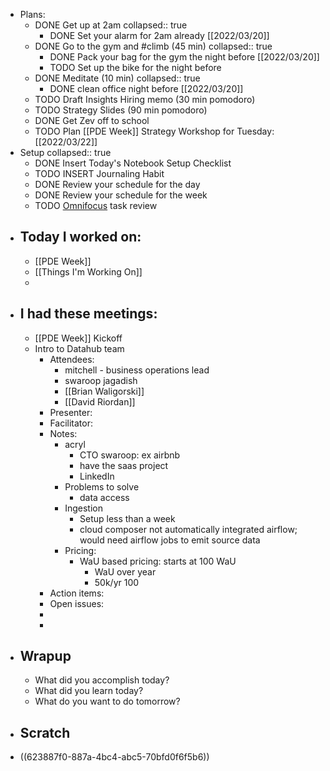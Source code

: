 - Plans:
	- DONE Get up at 2am
	  collapsed:: true
		- DONE Set your alarm for 2am already [[2022/03/20]]
	- DONE Go to the gym and #climb (45 min)
	  collapsed:: true
		- DONE Pack your bag for the gym the night before [[2022/03/20]]
		- TODO Set up the bike for the night before
	- DONE Meditate (10 min)
	  collapsed:: true
		- DONE clean office night before [[2022/03/20]]
	- TODO Draft Insights Hiring memo (30 min pomodoro)
	- TODO Strategy Slides (90 min pomodoro)
	- DONE Get Zev off to school
	- TODO Plan [[PDE Week]] Strategy Workshop for Tuesday: [[2022/03/22]]
- Setup
  collapsed:: true
	- DONE Insert Today's Notebook Setup Checklist
	- TODO INSERT Journaling Habit
	- DONE Review your schedule for the day
	- DONE Review your schedule for the week
	- TODO [Omnifocus](omnifocus://) task review
- ## Today I worked on:
	- [[PDE Week]]
	- [[Things I'm Working On]]
	-
- ## I had these meetings:
	- [[PDE Week]] Kickoff
	- Intro to Datahub team
		- Attendees:
			- mitchell - business operations lead
			- swaroop jagadish
			- [[Brian Waligorski]]
			- [[David Riordan]]
		- Presenter:
		- Facilitator:
		- Notes:
			- acryl
				- CTO swaroop: ex airbnb
				- have the saas project
				- LinkedIn
			- Problems to solve
				- data access
			- Ingestion
				- Setup less than a week
				- cloud composer not automatically integrated airflow; would need airflow jobs to emit source data
			- Pricing:
				- WaU based pricing: starts at 100 WaU
					- WaU over year
					- 50k/yr 100
		- Action items:
		- Open issues:
		-
		-
- ## Wrapup
	- What did you accomplish today?
	- What did you learn today?
	- What do you want to do tomorrow?
- ## Scratch
- ((623887f0-887a-4bc4-abc5-70bfd0f6f5b6))